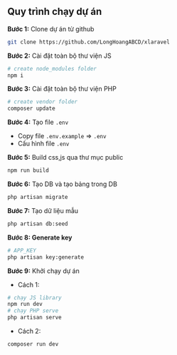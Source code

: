 ## Quy trình chạy dự án

**Bước 1:**
Clone dự án từ github

```bash
git clone https://github.com/LongHoangABCD/xlaravel
```

**Bước 2:**
Cài đặt toàn bộ thư viện JS

```bash
# create node_modules folder
npm i
```

**Bước 3:**
Cài đặt toàn bộ thư viện PHP

```bash
# create vendor folder
composer update
```

**Bước 4:**
Tạo file `.env`

-   Copy file `.env.example` => `.env`
-   Cấu hình file `.env`

**Bước 5:**
Build css,js qua thư mục public

```bash
npm run build
```

**Bước 6:**
Tạo DB và tạo bảng trong DB

```bash
php artisan migrate
```

**Bước 7:**
Tạo dữ liệu mẫu

```bash
php artisan db:seed
```

**Bước 8: Generate key**

```bash
# APP_KEY
php artisan key:generate
```

**Bước 9:**
Khởi chạy dự án

-   Cách 1:

```bash
# chạy JS library
npm run dev
# chạy PHP serve
php artisan serve
```

-   Cách 2:

```bash
composer run dev
```